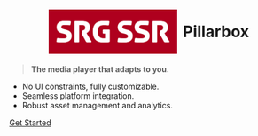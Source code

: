<!-- _coverpage.md -->

<h1 style="display: flex; align-items: center; justify-content: center">
  <img src="img/srgssr-logo.png" alt="logo" style="height: 80px; margin-right: 10px;">
  <span>Pillarbox</span>
</h1>

> **The media player that adapts to you.**

- No UI constraints, fully customizable.
- Seamless platform integration.
- Robust asset management and analytics.

[Get Started](#overview)
